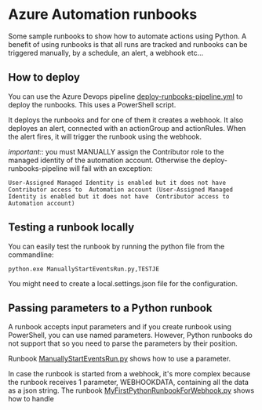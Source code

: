 # Azure Automation runbooks
Some sample runbooks to show how to automate actions using Python.
A benefit of using runbooks is that all runs are tracked and runbooks can be triggered manually, by a schedule, an alert, a webhook etc...

## How to deploy
You can use the Azure Devops pipeline [deploy-runbooks-pipeline.yml](deploy-runbooks-pipeline.yml) to deploy the runbooks. This uses a PowerShell script.

It deploys the runbooks and for one of them it creates a webhook. It also deployes an alert, connected with an actionGroup and actionRules. When the alert fires, it will trigger the runbook using the webhook.

_*important:*_: you must MANUALLY assign the Contributor role to the managed identity of the automation account. Otherwise the deploy-runbooks-pipeline will fail with an exception:
```
User-Assigned Managed Identity is enabled but it does not have Contributor access to  Automation account (User-Assigned Managed Identity is enabled but it does not have  Contributor access to Automation account)
```


## Testing a runbook locally
You can easily test the runbook by running the python file from the commandline:

```
python.exe ManuallyStartEventsRun.py,TESTJE
```
You might need to create a local.settings.json file for the configuration.

## Passing parameters to a Python runbook
A runbook accepts input parameters and if you create runbook using PowerShell, you can use named parameters. However, Python runbooks do not support that so you need to parse the parameters by their position.

Runbook [ManuallyStartEventsRun.py](ManuallyStartEventsRun.py) shows how to use a parameter.

In case the runbook is started from a webhook, it's more complex because the runbook receives 1 parameter, WEBHOOKDATA, containing all the data as a json string. The runbook [MyFirstPythonRunbookForWebhook.py](MyFirstPythonRunbookForWebhook.py) shows how to handle 